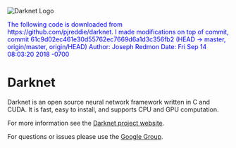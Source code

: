 ![Darknet Logo](http://pjreddie.com/media/files/darknet-black-small.png)

<span style="color:blue">
      The following code is downloaded from
      https://github.com/pjreddie/darknet.
      I made modifications on top of commit,
     commit 61c9d02ec461e30d55762ec7669d6a1d3c356fb2 (HEAD -> master, origin/master, origin/HEAD)
     Author: Joseph Redmon <pjreddie@gmail.com>
     Date:   Fri Sep 14 08:03:20 2018 -0700
</span>

# Darknet #
Darknet is an open source neural network framework written in C and CUDA. It is fast, easy to install, and supports CPU and GPU computation.

For more information see the [Darknet project website](http://pjreddie.com/darknet).

For questions or issues please use the [Google Group](https://groups.google.com/forum/#!forum/darknet).
